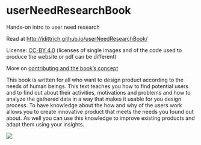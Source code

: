 userNeedResearchBook
====================

Hands-on intro to user need research 

Read at http://jdittrich.github.io/userNeedResearchBook/

License: [CC-BY 4.0](https://creativecommons.org/licenses/by/4.0/) (licenses of single images and of the code used to produce the website or pdf can be different)

More on [contributing and the book’s concept](https://github.com/jdittrich/userNeedResearchBook/blob/master/conceptAndContributing.md)

This book is written for all who want to design product according to the needs of human beings. 
This text teaches you how to find potential users and to find out about their activities, 
motivations and problems and how to analyze the gathered data in a way that makes it usable for you design process. 
To have knowledge about the how and why of the users work allows you to create innovative product that meets 
the needs you found out about. As well you can use this knowledge to improve existing products and 
adapt them using your insights.

<a href="http://jdittrich.github.io/userNeedResearchBook/"><img src="https://jdittrich.github.io/userNeedResearchBook/images/urBookCover.svg"></a>
